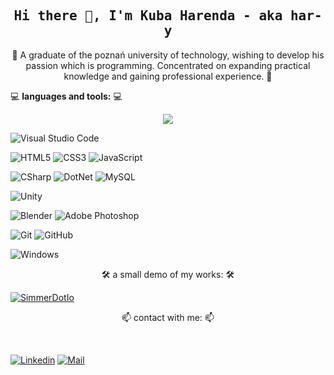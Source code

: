 <h2 align='center'><samp><strong>Hi there 👋, I'm Kuba Harenda - aka har-y</strong></samp></h2>
<p align='center'>💬 A graduate of the poznań university of technology, wishing to develop his passion which is programming. Concentrated on expanding practical knowledge and gaining professional experience. 💬</p>

💻 **languages and tools:** 💻 <br>
<p align="center">
<img src="https://img.shields.io/badge/-Visual%20Studio-000000?style=flat&logo=visual-studio&logoColor=68217A&labelColor=000000)"/>

![Visual Studio Code](https://img.shields.io/badge/-Visual%20Studio%20Code-000000?style=flat&logo=visual-studio-code&logoColor=2596BE&labelColor=000000)

![HTML5](https://img.shields.io/badge/-HTML5-000000?style=flat&logo=html5&logoColor=E34F26&labelColor=000000)
![CSS3](https://img.shields.io/badge/-CSS3-000000?style=flat&logo=css3&logoColor=1572B6&labelColor=000000) 
![JavaScript](https://img.shields.io/badge/-Java%20Script-000000?style=flat&logo=javascript&logoColor=F7E018&labelColor=000000)

![CSharp](https://img.shields.io/badge/-C%20Sharp-000000?style=flat&logo=c-sharp&logoColor=7f3089&labelColor=000000)
![DotNet](https://img.shields.io/badge/-.NET-000000?style=flat&logo=dot-net&logoColor=7f3089&labelColor=000000)
![MySQL](https://img.shields.io/badge/-MySQL-000000?style=flat&logo=mysql&logoColor=ffffff&labelColor=000000)

![Unity](https://img.shields.io/badge/-Unity-000000?style=flat&logo=unity&logoColor=ffffff&labelColor=000000)

![Blender](https://img.shields.io/badge/-Blender-000000?style=flat&logo=blender&logoColor=e77c0c&labelColor=000000)
![Adobe Photoshop](https://img.shields.io/badge/-Adobe%20Photoshop-000000?style=flat&logo=adobe-photoshop&logoColor=2596BE&labelColor=000000)

![Git](https://img.shields.io/badge/-Git-000000?style=flat&logo=git&logoColor=F05032&labelColor=000000)
![GitHub](https://img.shields.io/badge/-GitHub-000000?style=flat&logo=github&logoColor=ffffff&labelColor=000000)

![Windows](https://img.shields.io/badge/-Windows-000000?style=flat&logo=windows&logoColor=046ad9&labelColor=000000)

</p>
<p align='center'>🛠️ a small demo of my works: 🛠️</p>

[![SimmerDotIo](https://img.shields.io/badge/-Simmer.io-000000?style=flat&logo=itch-dot-io&logoColor=ffffff&labelColor=000000)](https://simmer.io/@hary)

<p align='center'>📫 contact with me: 📫</p><br>

[![Linkedin](https://img.shields.io/badge/LinkedIn-Jakub%20Harenda-blue?logo=Linkedin&logoColor=blue&labelColor=black)](https://www.linkedin.com/in/jakub-harenda/)
[![Mail](https://img.shields.io/badge/gmail-jakub.harenda@gmail.com-blue?logo=Gmail&logoColor=blue&labelColor=black)](mailto:jakub.harenda@gmail.com)
<br/>

<!--
**har-y/har-y** is a ✨ _special_ ✨ repository because its `README.md` (this file) appears on your GitHub profile.

Here are some ideas to get you started:

- 🔭 I’m currently working on ...
- 🌱 I’m currently learning ...
- 👯 I’m looking to collaborate on ...
- 🤔 I’m looking for help with ...
- 💬 Ask me about ...
- 📫 How to reach me: ...
- 😄 Pronouns: ...
- ⚡ Fun fact: ...
-->

[gitsite]: https://github.com/har-y
[linkedin]: https://www.linkedin.com/in/jakub-harenda/
[facebook]: https://www.facebook.com/jakub.harenda
[simmerdotio]: https://simmer.io/@hary
